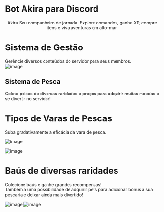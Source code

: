 # Bot Akira para Discord
<p align="center">
  Akira Seu companheiro de jornada.
  Explore comandos, ganhe XP, compre itens e viva aventuras em alto-mar.
</p>

# Sistema de Gestão
Gerêncie diversos conteúdos do servidor para seus membros.<br>
![image](https://github.com/user-attachments/assets/e512573a-24d5-4c8f-ba92-46b66d6c3b5c)

## Sistema de Pesca
<p>
  Colete peixes de diversas raridades e preços para adquirir muitas moedas e se divertir no servidor!
</p>

# Tipos de Varas de Pescas
<p>Suba gradativamente a eficácia da vara de pesca.</p>

![image](https://github.com/user-attachments/assets/366e9bdc-a585-44ee-983b-ae6538f4e96b)


![image](https://github.com/user-attachments/assets/6218c8b6-5ed9-49b8-9fb6-e743af0c98fe)
# Baús de diversas raridades
<p>Colecione baús e ganhe grandes recompensas!<br>Também a uma possibilidade de adquirir pets para adicionar bônus a sua pescaria e deixar ainda mais divertido!</p>

![image](https://github.com/user-attachments/assets/69a2b40e-1f87-4160-8559-f54aae2db3a8)
![image](https://github.com/user-attachments/assets/c63a3f57-8850-400e-b1a8-a594841d45eb)

